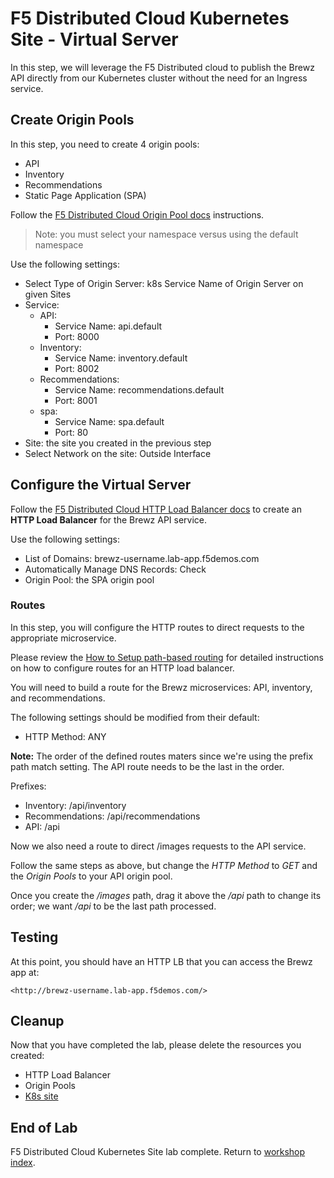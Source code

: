 # F5 Distributed Cloud Kubernetes Site - Virtual Server

In this step, we will leverage the F5 Distributed cloud to publish the Brewz API directly from our Kubernetes cluster without the need for an Ingress service.

## Create Origin Pools

In this step, you need to create 4 origin pools:

- API
- Inventory
- Recommendations
- Static Page Application (SPA)

Follow the [F5 Distributed Cloud Origin Pool docs](https://docs.cloud.f5.com/docs/how-to/app-networking/origin-pools) instructions.

> Note: you must select your namespace versus using the default namespace

Use the following settings:

- Select Type of Origin Server: k8s Service Name of Origin Server on given Sites
- Service:
  - API:
    - Service Name: api.default
    - Port: 8000
  - Inventory:
    - Service Name: inventory.default
    - Port: 8002
  - Recommendations:
    - Service Name: recommendations.default
    - Port: 8001
  - spa:
    - Service Name: spa.default
    - Port: 80
- Site: the site you created in the previous step
- Select Network on the site: Outside Interface

## Configure the Virtual Server

Follow the [F5 Distributed Cloud HTTP Load Balancer docs](https://docs.cloud.f5.com/docs/how-to/app-networking/http-load-balancer) to create an **HTTP Load Balancer** for the Brewz API service.

Use the following settings:

- List of Domains: brewz-username.lab-app.f5demos.com
- Automatically Manage DNS Records: Check
- Origin Pool: the SPA origin pool

### Routes

In this step, you will configure the HTTP routes to direct requests to the appropriate microservice.

Please review the [How to Setup path-based routing](https://f5cloud.zendesk.com/hc/en-us/articles/4405130078103-How-to-setup-path-based-routing-or-application-load-balancing) for detailed instructions on how to configure routes for an HTTP load balancer.

You will need to build a route for the Brewz microservices: API, inventory, and recommendations.

The following settings should be modified from their default:

- HTTP Method: ANY

**Note:** The order of the defined routes maters since we're using the prefix path match setting.  The API route needs to be the last in the order.

Prefixes:

- Inventory: /api/inventory
- Recommendations: /api/recommendations
- API: /api

Now we also need a route to direct /images requests to the API service.

Follow the same steps as above, but change the *HTTP Method* to *GET* and the *Origin Pools* to your API origin pool.

Once you create the */images* path, drag it above the */api* path to change its order; we want */api* to be the last path processed.

## Testing

At this point, you should have an HTTP LB that you can access the Brewz app at:

`<http://brewz-username.lab-app.f5demos.com/>`

## Cleanup

Now that you have completed the lab, please delete the resources you created:

- HTTP Load Balancer
- Origin Pools
- [K8s site](https://docs.cloud.f5.com/docs/how-to/site-management/create-k8s-site#decommission-a-site)

## End of Lab

F5 Distributed Cloud Kubernetes Site lab complete. Return to [workshop index](../README.md).
